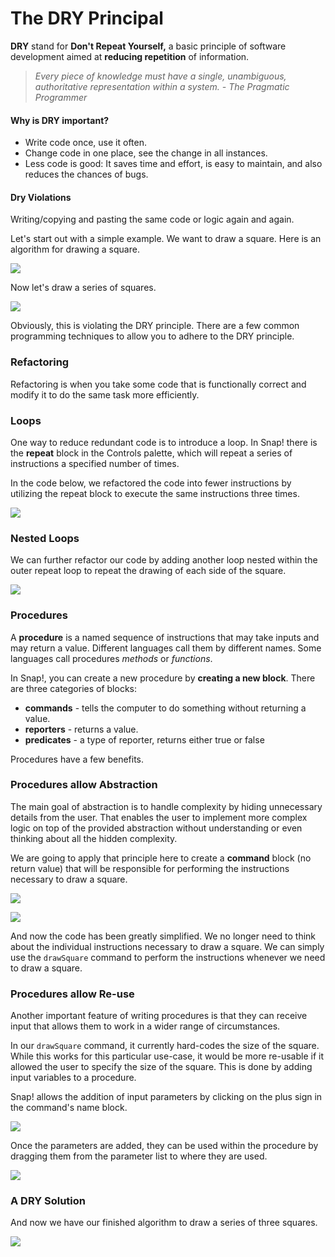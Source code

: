# The DRY Principal

 **DRY** stand for **Don't Repeat Yourself,** a basic principle of software development aimed at **reducing repetition** of information.

> _Every piece of knowledge must have a single, unambiguous, authoritative representation within a system. - The Pragmatic Programmer_

#### Why is DRY important?

* Write code once, use it often.
* Change code in one place, see the change in all instances.
* Less code is good: It saves time and effort, is easy to maintain, and also reduces the chances of bugs.

#### Dry Violations

Writing/copying and pasting the same code or logic again and again.

Let's start out with a simple example. We want to draw a square. Here is an algorithm for drawing a square.

![](../.gitbook/assets/image%20%2881%29.png)

Now let's draw a series of squares.

![](../.gitbook/assets/image%20%2833%29.png)

Obviously, this is violating the DRY principle. There are a few common programming techniques to allow you to adhere to the DRY principle.

### Refactoring

Refactoring is when you take some code that is functionally correct and modify it to do the same task more efficiently.

### Loops

One way to reduce redundant code is to introduce a loop. In Snap! there is the **repeat** block in the Controls palette, which will repeat a series of instructions a specified number of times. 

In the code below, we refactored the code into fewer instructions by utilizing the repeat block to execute the same instructions three times.

![](../.gitbook/assets/image%20%2829%29.png)

### Nested Loops

We can further refactor our code by adding another loop nested within the outer repeat loop to repeat the drawing of each side of the square.

![](../.gitbook/assets/image%20%2840%29.png)

### Procedures

A **procedure** is a named sequence of instructions that may take inputs and may return a value. Different languages call them by different names. Some languages call procedures _methods_ or _functions_. 

In Snap!,  you can create a new procedure by **creating a new block**. There are three categories of blocks:

* **commands** -  tells the computer to do something without returning a value.
* **reporters** - returns a value.
* **predicates** - a type of reporter, returns either true or false

Procedures have a few benefits.

### Procedures allow Abstraction

The main goal of abstraction is to handle complexity by hiding unnecessary details from the user. That enables the user to implement more complex logic on top of the provided abstraction without understanding or even thinking about all the hidden complexity.

We are going to apply that principle here to create a **command** block \(no return value\) that will be responsible for performing the instructions necessary to draw a square.

![](../.gitbook/assets/image%20%2847%29.png)

![](../.gitbook/assets/image%20%2835%29.png)

And now the code has been greatly simplified. We no longer need to think about the individual instructions necessary to draw a square. We can simply use the `drawSquare` command to perform the instructions whenever we need to draw a square.

### Procedures allow Re-use

Another important feature of writing procedures is that they can receive input that allows them to work in a wider range of circumstances.

In our `drawSquare` command, it currently hard-codes the size of the square. While this works for this particular use-case, it would be more re-usable if it allowed the user to specify the size of the square. This is done by adding input variables to a procedure.

Snap! allows the addition of input parameters by clicking on the plus sign in the command's name block.

![](../.gitbook/assets/image%20%2823%29.png)

Once the parameters are added, they can be used within the procedure by dragging them from the parameter list to where they are used.

![](../.gitbook/assets/image%20%2821%29.png)

### A DRY Solution

And now we have our finished algorithm to draw a series of three squares.

![](../.gitbook/assets/image%20%2849%29.png)

